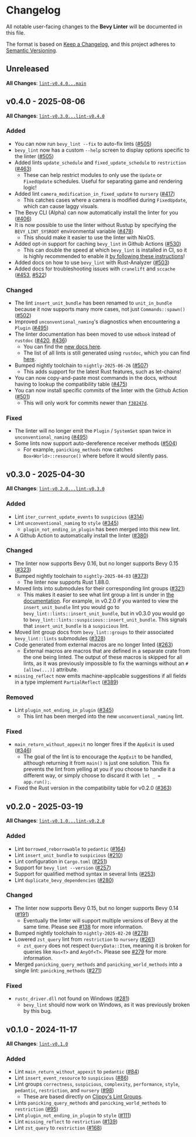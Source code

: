 # Changelog

All notable user-facing changes to the **Bevy Linter** will be documented in this file.

The format is based on [Keep a Changelog], and this project adheres to [Semantic Versioning].

[Keep a Changelog]: https://keepachangelog.com/en/1.1.0/
[Semantic Versioning]: https://semver.org/spec/v2.0.0.html

## Unreleased

**All Changes**: [`lint-v0.4.0...main`](https://github.com/TheBevyFlock/bevy_cli/compare/lint-v0.4.0...main)

## v0.4.0 - 2025-08-06

**All Changes**: [`lint-v0.3.0...lint-v0.4.0`](https://github.com/TheBevyFlock/bevy_cli/compare/lint-v0.3.0...lint-v0.4.0)

### Added

- You can now run `bevy_lint --fix` to auto-fix lints ([#505](https://github.com/TheBevyFlock/bevy_cli/pull/505))
- `bevy_lint` now has a custom `--help` screen to display options specific to the linter ([#505](https://github.com/TheBevyFlock/bevy_cli/pull/505))
- Added lints `update_schedule` and `fixed_update_schedule` to `restriction` ([#463](https://github.com/TheBevyFlock/bevy_cli/pull/463))
    - These can help restrict modules to only use the `Update` or `FixedUpdate` schedules. Useful for separating game and rendering logic!
- Added lint `camera_modification_in_fixed_update` to `nursery` ([#417](https://github.com/TheBevyFlock/bevy_cli/pull/417))
    - This catches cases where a camera is modified during `FixedUpdate`, which can cause laggy visuals.
- The Bevy CLI (Alpha) can now automatically install the linter for you ([#406](https://github.com/TheBevyFlock/bevy_cli/pull/406))
- It is now possible to use the linter without Rustup by specifying the `BEVY_LINT_SYSROOT` environmental variable ([#478](https://github.com/TheBevyFlock/bevy_cli/pull/478))
    - This should make it easier to use the linter with NixOS.
- Added opt-in support for caching `bevy_lint` in Github Actions ([#530](https://github.com/TheBevyFlock/bevy_cli/pull/530))
    - This can double the speed at which `bevy_lint` is installed in CI, so it is highly recommended to enable it [by following these instructions](https://thebevyflock.github.io/bevy_cli/linter/github-actions.html#caching)!
- Added docs on how to use `bevy_lint` with Rust-Analyzer ([#503](https://github.com/TheBevyFlock/bevy_cli/pull/503))
- Added docs for troubleshooting issues with `cranelift` and `sccache` ([#453](https://github.com/TheBevyFlock/bevy_cli/pull/453), [#522](https://github.com/TheBevyFlock/bevy_cli/pull/522))

### Changed

- The lint `insert_unit_bundle` has been renamed to `unit_in_bundle` because it now supports many more cases, not just `Commands::spawn()` ([#502](https://github.com/TheBevyFlock/bevy_cli/pull/502))
- Improved `unconventional_naming`'s diagnostics when encountering a `Plugin` ([#495](https://github.com/TheBevyFlock/bevy_cli/pull/495))
- The linter documentation has been moved to use `mdbook` instead of `rustdoc` ([#420](https://github.com/TheBevyFlock/bevy_cli/pull/420), [#436](https://github.com/TheBevyFlock/bevy_cli/pull/436))
    - You can find the [new docs here](https://thebevyflock.github.io/bevy_cli/linter).
    - The list of all lints is still generated using `rustdoc`, which you can find [here](https://thebevyflock.github.io/bevy_cli/api/bevy_lint/lints/).
- Bumped nightly toolchain to `nightly-2025-06-26` ([#507](https://github.com/TheBevyFlock/bevy_cli/pull/507))
    - This adds support for the latest Rust features, such as let-chains!
- You can now copy-and-paste most commands in the docs, without having to lookup the compatibility table ([#475](https://github.com/TheBevyFlock/bevy_cli/pull/475))
- You can now install specific commits of the linter with the Github Action ([#501](https://github.com/TheBevyFlock/bevy_cli/pull/501))
    - This will only work for commits newer than [`f38247d`](https://github.com/TheBevyFlock/bevy_cli/commit/f38247daea376c64919e1d09527acbbadb6df14b).

### Fixed

- The linter will no longer emit the `Plugin` / `SystemSet` span twice in `unconventional_naming` ([#495](https://github.com/TheBevyFlock/bevy_cli/pull/495))
- Some lints now support auto-dereference receiver methods ([#504](https://github.com/TheBevyFlock/bevy_cli/pull/504))
    - For example, `panicking_methods` now catches `Box<World>::resource()` where before it would silently pass.

## v0.3.0 - 2025-04-30

**All Changes**: [`lint-v0.2.0...lint-v0.3.0`](https://github.com/TheBevyFlock/bevy_cli/compare/lint-v0.2.0...lint-v0.3.0)

### Added

- Lint `iter_current_update_events` to `suspicious` ([#314](https://github.com/TheBevyFlock/bevy_cli/pull/314))
- Lint `unconventional_naming` to `style` ([#345](https://github.com/TheBevyFlock/bevy_cli/pull/345))
    - `plugin_not_ending_in_plugin` has been merged into this new lint.
- A Github Action to automatically install the linter ([#380](https://github.com/TheBevyFlock/bevy_cli/pull/380))

### Changed

- The linter now supports Bevy 0.16, but no longer supports Bevy 0.15 ([#323](https://github.com/TheBevyFlock/bevy_cli/pull/323))
- Bumped nightly toolchain to `nightly-2025-04-03` ([#373](https://github.com/TheBevyFlock/bevy_cli/pull/373))
    - The linter now supports Rust 1.88.0.
- Moved lints into submodules for their corresponding lint groups ([#321](https://github.com/TheBevyFlock/bevy_cli/pull/321))
    - This makes it easier to see what lint group a lint is under in [the documentation](https://thebevyflock.github.io/bevy_cli/api/bevy_lint/). For example, in v0.2.0 if you wanted to view the `insert_unit_bundle` lint you would go to `bevy_lint::lints::insert_unit_bundle`, but in v0.3.0 you would go to `bevy_lint::lints::suspicious::insert_unit_bundle`. This signals that `insert_unit_bundle` is a `suspicious` lint.
- Moved lint group docs from `bevy_lint::groups` to their associated `bevy_lint::lints` submodules ([#328](https://github.com/TheBevyFlock/bevy_cli/pull/328))
- Code generated from external macros are no longer linted ([#263](https://github.com/TheBevyFlock/bevy_cli/pull/263))
    - External macros are macros that are defined in a separate crate from the one being linted. The output of these macros is skipped for all lints, as it was previously impossible to fix the warnings without an `#[allow(...)]` attribute.
- `missing_reflect` now emits machine-applicable suggestions if all fields in a type implement `PartialReflect` ([#389](https://github.com/TheBevyFlock/bevy_cli/pull/389))

### Removed

- Lint `plugin_not_ending_in_plugin` ([#345](https://github.com/TheBevyFlock/bevy_cli/pull/345))
    - This lint has been merged into the new `unconventional_naming` lint.

### Fixed

- `main_return_without_appexit` no longer fires if the `AppExit` is used ([#346](https://github.com/TheBevyFlock/bevy_cli/pull/346))
    - The goal of the lint is to encourage the `AppExit` to be handled, although returning it from `main()` is just one solution. This fix prevents the lint from yelling at you if you choose to handle it a different way, or simply choose to discard it with `let _ = app.run();`.
- Fixed the Rust version in the compatibility table for v0.2.0 ([#363](https://github.com/TheBevyFlock/bevy_cli/pull/363))

## v0.2.0 - 2025-03-19

**All Changes**: [`lint-v0.1.0...lint-v0.2.0`](https://github.com/TheBevyFlock/bevy_cli/compare/lint-v0.1.0...lint-v0.2.0)

### Added

- Lint `borrowed_reborrowable` to `pedantic` ([#164](https://github.com/TheBevyFlock/bevy_cli/pull/164))
- Lint `insert_unit_bundle` to `suspicious` ([#210](https://github.com/TheBevyFlock/bevy_cli/pull/210))
- Lint configuration in `Cargo.toml` ([#251](https://github.com/TheBevyFlock/bevy_cli/pull/251))
- Support for `bevy_lint --version` ([#257](https://github.com/TheBevyFlock/bevy_cli/pull/257))
- Support for qualified method syntax in several lints ([#253](https://github.com/TheBevyFlock/bevy_cli/pull/253))
- Lint `duplicate_bevy_dependencies` ([#280](https://github.com/TheBevyFlock/bevy_cli/pull/280))

### Changed

- The linter now supports Bevy 0.15, but no longer supports Bevy 0.14 ([#191](https://github.com/TheBevyFlock/bevy_cli/pull/191))
    - Eventually the linter will support multiple versions of Bevy at the same time. Please see [#138](https://github.com/TheBevyFlock/bevy_cli/issues/138) for more information.
- Bumped nightly toolchain to `nightly-2025-02-20` ([#278](https://github.com/TheBevyFlock/bevy_cli/pull/278))
- Lowered `zst_query` lint from `restriction` to `nursery` ([#261](https://github.com/TheBevyFlock/bevy_cli/pull/261))
    - `zst_query` does not respect `QueryData::Item`, meaning it is broken for queries like `Has<T>` and `AnyOf<T>`. Please see [#279](https://github.com/TheBevyFlock/bevy_cli/issues/279) for more information.
- Merged `panicking_query_methods` and `panicking_world_methods` into a single lint: `panicking_methods` ([#271](https://github.com/TheBevyFlock/bevy_cli/pull/271))

### Fixed

- `rustc_driver.dll` not found on Windows ([#281](https://github.com/TheBevyFlock/bevy_cli/pull/281))
    - `bevy_lint` should now work on Windows, as it was previously broken by this bug.

## v0.1.0 - 2024-11-17

**All Changes**: [`lint-v0.1.0`](https://github.com/TheBevyFlock/bevy_cli/commits/lint-v0.1.0)

### Added

- Lint `main_return_without_appexit` to `pedantic` ([#84](https://github.com/TheBevyFlock/bevy_cli/pull/84))
- Lint `insert_event_resource` to `suspicious` ([#86](https://github.com/TheBevyFlock/bevy_cli/pull/86))
- Lint groups `correctness`, `suspicious`, `complexity`, `performance`, `style`, `pedantic`, `restriction`, and `nursery` ([#98](https://github.com/TheBevyFlock/bevy_cli/pull/98))
    - These are based directly on [Clippy's Lint Groups](https://doc.rust-lang.org/stable/clippy/lints.html).
- Lints `panicking_query_methods` and `panicking_world_methods` to `restriction` ([#95](https://github.com/TheBevyFlock/bevy_cli/pull/95))
- Lint `plugin_not_ending_in_plugin` to `style` ([#111](https://github.com/TheBevyFlock/bevy_cli/pull/111))
- Lint `missing_reflect` to `restriction` ([#139](https://github.com/TheBevyFlock/bevy_cli/pull/139))
- Lint `zst_query` to `restriction` ([#168](https://github.com/TheBevyFlock/bevy_cli/pull/168))
